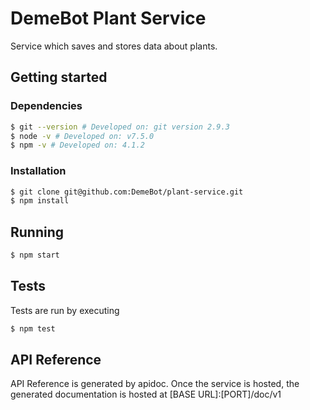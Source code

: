 # DemeBot Plant Service
Service which saves and stores data about plants.

## Getting started
### Dependencies
```bash
$ git --version # Developed on: git version 2.9.3
$ node -v # Developed on: v7.5.0
$ npm -v # Developed on: 4.1.2
```
### Installation
```bash
$ git clone git@github.com:DemeBot/plant-service.git
$ npm install
```

## Running
```bash
$ npm start
```

## Tests

Tests are run by executing
```bash
$ npm test
```
    
## API Reference

API Reference is generated by apidoc. Once the service is hosted, the generated documentation is hosted at [BASE URL]:[PORT]/doc/v1

